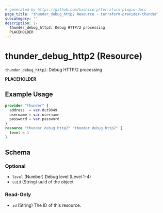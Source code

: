 ```yaml
---
# generated by https://github.com/hashicorp/terraform-plugin-docs
page_title: "thunder_debug_http2 Resource - terraform-provider-thunder"
subcategory: ""
description: |-
  thunder_debug_http2: Debug HTTP/2 processing
  PLACEHOLDER
---
```


# thunder_debug_http2 (Resource)

`thunder_debug_http2`: Debug HTTP/2 processing

__PLACEHOLDER__

## Example Usage

```terraform
provider "thunder" {
  address  = var.dut9049
  username = var.username
  password = var.password
}
resource "thunder_debug_http2" "thunder_debug_http2" {
  level = 1
}
```

<!-- schema generated by tfplugindocs -->
## Schema

### Optional

- `level` (Number) Debug level (Level 1-4)
- `uuid` (String) uuid of the object

### Read-Only

- `id` (String) The ID of this resource.


